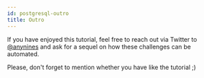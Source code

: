 ```yaml
---
id: postgresql-outro
title: Outro
---
```


If you have enjoyed this tutorial, feel free to reach out via Twitter to [@anynines](https://twitter.com/anynines) and ask for a sequel on how these challenges can be automated. 

Please, don't forget to mention whether you have like the tutorial ;)

